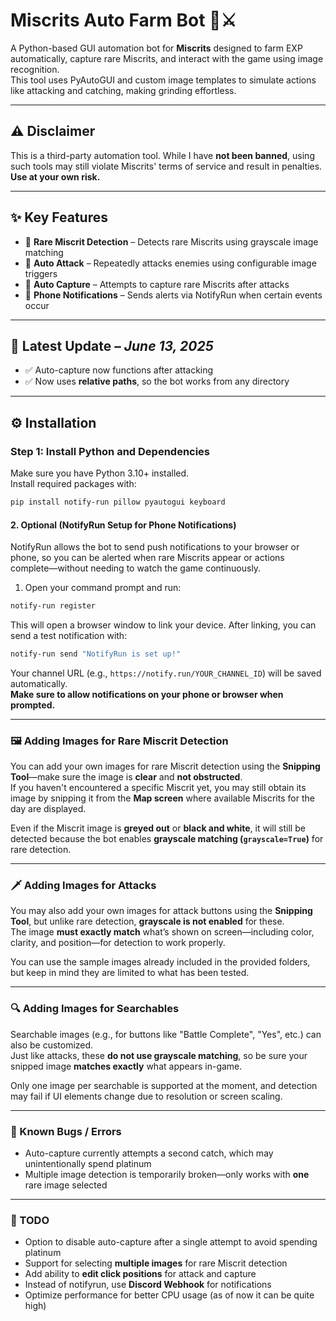 # Miscrits Auto Farm Bot 🧠⚔️

A Python-based GUI automation bot for **Miscrits** designed to farm EXP automatically, capture rare Miscrits, and interact with the game using image recognition.  
This tool uses PyAutoGUI and custom image templates to simulate actions like attacking and catching, making grinding effortless.

---

## ⚠️ Disclaimer

This is a third-party automation tool. While I have **not been banned**, using such tools may still violate Miscrits' terms of service and result in penalties.  
**Use at your own risk.**

---

## ✨ Key Features

- 🎯 **Rare Miscrit Detection** – Detects rare Miscrits using grayscale image matching
- 🥊 **Auto Attack** – Repeatedly attacks enemies using configurable image triggers
- 🎒 **Auto Capture** – Attempts to capture rare Miscrits after attacks
- 📱 **Phone Notifications** – Sends alerts via NotifyRun when certain events occur

---

## 📢 Latest Update – *June 13, 2025*

- ✅ Auto-capture now functions after attacking
- ✅ Now uses **relative paths**, so the bot works from any directory

---

## ⚙️ Installation

### Step 1: Install Python and Dependencies

Make sure you have Python 3.10+ installed.  
Install required packages with:

```bash
pip install notify-run pillow pyautogui keyboard
```

#### 2. Optional (NotifyRun Setup for Phone Notifications)

NotifyRun allows the bot to send push notifications to your browser or phone, so you can be alerted when rare Miscrits appear or actions complete—without needing to watch the game continuously.

1. Open your command prompt and run:

```bash
notify-run register
```

This will open a browser window to link your device. After linking, you can send a test notification with:

```bash
notify-run send "NotifyRun is set up!"
```

Your channel URL (e.g., `https://notify.run/YOUR_CHANNEL_ID`) will be saved automatically.  
**Make sure to allow notifications on your phone or browser when prompted.**

---

### 🖼️ Adding Images for Rare Miscrit Detection

You can add your own images for rare Miscrit detection using the **Snipping Tool**—make sure the image is **clear** and **not obstructed**.  
If you haven't encountered a specific Miscrit yet, you may still obtain its image by snipping it from the **Map screen** where available Miscrits for the day are displayed.

Even if the Miscrit image is **greyed out** or **black and white**, it will still be detected because the bot enables **grayscale matching (`grayscale=True`)** for rare detection.

---

### 🗡️ Adding Images for Attacks

You may also add your own images for attack buttons using the **Snipping Tool**, but unlike rare detection, **grayscale is not enabled** for these.  
The image **must exactly match** what’s shown on screen—including color, clarity, and position—for detection to work properly.

You can use the sample images already included in the provided folders, but keep in mind they are limited to what has been tested.

---

### 🔍 Adding Images for Searchables

Searchable images (e.g., for buttons like "Battle Complete", "Yes", etc.) can also be customized.  
Just like attacks, these **do not use grayscale matching**, so be sure your snipped image **matches exactly** what appears in-game.  

Only one image per searchable is supported at the moment, and detection may fail if UI elements change due to resolution or screen scaling.

---

### 🐛 Known Bugs / Errors

- Auto-capture currently attempts a second catch, which may unintentionally spend platinum  
- Multiple image detection is temporarily broken—only works with **one** rare image selected  

---

### 📝 TODO

- Option to disable auto-capture after a single attempt to avoid spending platinum  
- Support for selecting **multiple images** for rare Miscrit detection  
- Add ability to **edit click positions** for attack and capture
- Instead of notifyrun, use **Discord Webhook** for notifications
- Optimize performance for better CPU usage (as of now it can be quite high)